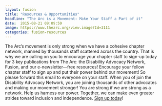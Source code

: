 ```yaml
---
layout: fusion
title: "Resources & Opportunities"
headline: "The Arc is a Movement: Make Your Staff a Part of it"
date:  2015-08-21 09:09:59
image: https://www.thearc.org/view.image?Id=3111
categories: fusion-resources
---
```

The Arc’s movement is only strong when we have a cohesive chapter network, manned by thousands staff scattered across the country. That is why we are calling on you to encourage your chapter staff to sign-up today for 3 key publications from The Arc: the Disability Advocacy Network, Fusion, and our e-newsletter—free resources! Encourage your fellow chapter staff to sign up and put their power behind our movement! So please forward this email to everyone on your staff. When you of join the Disability Advocacy Network, you are joining thousands of other advocates and making our movement stronger! You are strong if we are strong as a network. Help us harness our power. Together, we can make even greater strides toward inclusion and independence. <a href="http://disabilityadvocacynetwork.org/thearc/app/register?0&m=197382">Sign up today</a>!